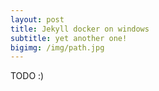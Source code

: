 ```yaml
---
layout: post
title: Jekyll docker on windows
subtitle: yet another one!
bigimg: /img/path.jpg
---
```


TODO :)
